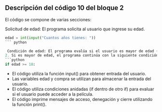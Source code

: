 ## Descripción del código 10 del bloque 2
El código se compone de varias secciones:

 Solicitud de edad: El programa solicita al usuario que ingrese su edad.
 
```python
edad = int(input("Cuantos años tienes: "))
``` python

 Condición de edad: El programa evalúa si el usuario es mayor de edad (18 años o más).
2. Si es mayor de edad, el programa continúa con la siguiente condición.
```python 
if edad >= 18:
```


- El código utiliza la función input() para obtener entrada del usuario.
- Las variables edad y compra se utilizan para almacenar la entrada del usuario.
- El código utiliza condiciones anidadas (if dentro de otro if) para evaluar si el usuario puede acceder a la película.
- El código imprime mensajes de acceso, denegación y cierre utilizando la función print().

